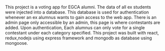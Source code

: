 This project is a voting app for EGCA alumni. The data of all ex students were injected into a database.
This database is used for authentication whenever an ex alumnus wants to gain access to the web app. 
There is an admin page only accessible by an admin, this page is where contestants are added. Upon authentication, 
Each alumnus can only vote for a single contestant under each category specified. This project was built with react,
redux,nodejs using express framework and mongodb as database using mongoose.
